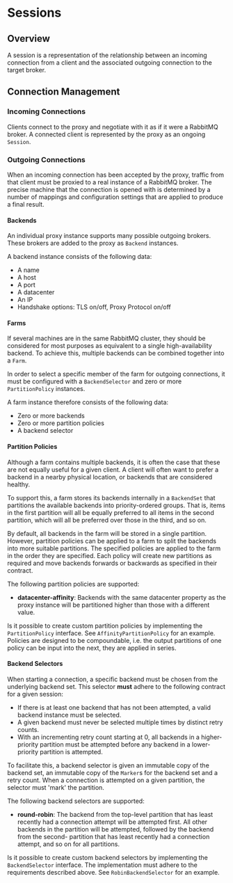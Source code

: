 # Sessions

## Overview

A session is a representation of the relationship between an incoming
connection from a client and the associated outgoing connection to the target
broker.

## Connection Management

### Incoming Connections

Clients connect to the proxy and negotiate with it as if it were a RabbitMQ
broker. A connected client is represented by the proxy as an ongoing `Session`.

### Outgoing Connections

When an incoming connection has been accepted by the proxy, traffic from that
client must be proxied to a real instance of a RabbitMQ broker. The precise
machine that the connection is opened with is determined by a number of 
mappings and configuration settings that are applied to produce a final result.

#### Backends

An individual proxy instance supports many possible outgoing brokers. These
brokers are added to the proxy as `Backend` instances.

A backend instance consists of the following data:

* A name
* A host
* A port
* A datacenter
* An IP
* Handshake options: TLS on/off, Proxy Protocol on/off

#### Farms

If several machines are in the same RabbitMQ cluster, they should be considered
for most purposes as equivalent to a single high-availability backend. To
achieve this, multiple backends can be combined together into a `Farm`.

In order to select a specific member of the farm for outgoing connections, it
must be configured with a `BackendSelector` and zero or more `PartitionPolicy`
instances.

A farm instance therefore consists of the following data:

* Zero or more backends
* Zero or more partition policies
* A backend selector

#### Partition Policies

Although a farm contains multiple backends, it is often the case that these are
not equally useful for a given client. A client will often want to prefer a
backend in a nearby physical location, or backends that are considered healthy.

To support this, a farm stores its backends internally in a `BackendSet` that
partitions the available backends into priority-ordered groups. That is, items
in the first partition will all be equally preferred to all items in the second
partition, which will all be preferred over those in the third, and so on.

By default, all backends in the farm will be stored in a single partition. 
However, partition policies can be applied to a farm to split the backends into
more suitable partitions. The specified policies are applied to the farm in the
order they are specified. Each policy will create new partitions as required
and move backends forwards or backwards as specified in their contract.

The following partition policies are supported:

* **datacenter-affinity**: Backends with the same datacenter property as the
  proxy instance will be partitioned higher than those with a different value.

Is it possible to create custom partition policies by implementing the
`PartitionPolicy` interface. See `AffinityPartitionPolicy` for an example.
Policies are designed to be compoundable, i.e. the output partitions of one policy can be input into the next, they are applied in series. 

#### Backend Selectors

When starting a connection, a specific backend must be chosen from the 
underlying backend set. This selector **must** adhere to the following contract
for a given session:

* If there is at least one backend that has not been attempted, a valid backend
  instance must be selected.
* A given backend must never be selected multiple times by distinct retry
  counts.
* With an incrementing retry count starting at 0, all backends in a 
  higher-priority partition must be attempted before any backend in a 
  lower-priority partition is attempted.

To facilitate this, a backend selector is given an immutable copy of the
backend set, an immutable copy of the `Marker`s for the backend set and a retry
count. When a connection is attempted on a given partition, the selector must
'mark' the partition.

The following backend selectors are supported:

* **round-robin**: The backend from the top-level partition that has least
  recently had a connection attempt will be attempted first. All other backends
  in the partition will be attempted, followed by the backend from the second-
  partition that has least recently had a connection attempt, and so on for all
  partitions.

Is it possible to create custom backend selectors by implementing the
`BackendSelector` interface. The implementation must adhere to the requirements
described above. See `RobinBackendSelector` for an example.
